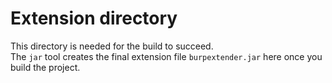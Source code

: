 # Extension directory
This directory is needed for the build to succeed.</br>
The `jar` tool creates the final extension file `burpextender.jar` here once you build the project.
